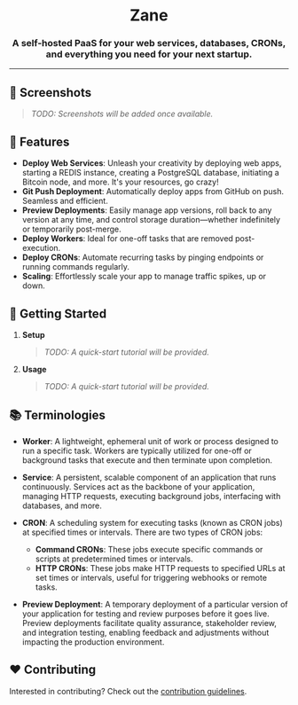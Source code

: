 # <div align="center">Zane</div>

### <div align="center">A self-hosted PaaS for your web services, databases, CRONs, and everything you need for your next startup.</div>

---

## 📸 Screenshots

> *TODO: Screenshots will be added once available.*

## 🚀 Features

- **Deploy Web Services**: Unleash your creativity by deploying web apps, starting a REDIS instance, creating a PostgreSQL database, initiating a Bitcoin node, and more. It's your resources, go crazy!
- **Git Push Deployment**: Automatically deploy apps from GitHub on push. Seamless and efficient.
- **Preview Deployments**: Easily manage app versions, roll back to any version at any time, and control storage duration—whether indefinitely or temporarily post-merge.
- **Deploy Workers**: Ideal for one-off tasks that are removed post-execution.
- **Deploy CRONs**: Automate recurring tasks by pinging endpoints or running commands regularly.
- **Scaling**: Effortlessly scale your app to manage traffic spikes, up or down.

## 🍙 Getting Started

1. **Setup**
   > *TODO: A quick-start tutorial will be provided.*

2. **Usage**
   > *TODO: A quick-start tutorial will be provided.*

## 📚 Terminologies

- **Worker**: A lightweight, ephemeral unit of work or process designed to run a specific task. Workers are typically utilized for one-off or background tasks that execute and then terminate upon completion.

- **Service**: A persistent, scalable component of an application that runs continuously. Services act as the backbone of your application, managing HTTP requests, executing background jobs, interfacing with databases, and more.

- **CRON**: A scheduling system for executing tasks (known as CRON jobs) at specified times or intervals. There are two types of CRON jobs:
  - **Command CRONs**: These jobs execute specific commands or scripts at predetermined times or intervals.
  - **HTTP CRONs**: These jobs make HTTP requests to specified URLs at set times or intervals, useful for triggering webhooks or remote tasks.

- **Preview Deployment**: A temporary deployment of a particular version of your application for testing and review purposes before it goes live. Preview deployments facilitate quality assurance, stakeholder review, and integration testing, enabling feedback and adjustments without impacting the production environment.

## ❤️ Contributing

Interested in contributing? Check out the [contribution guidelines](./CONTRIBUTING.md).
